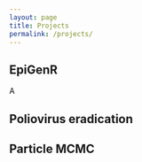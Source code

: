 ```yaml
---
layout: page
title: Projects
permalink: /projects/
---
```


## EpiGenR

A 

## Poliovirus eradication

## Particle MCMC

## 